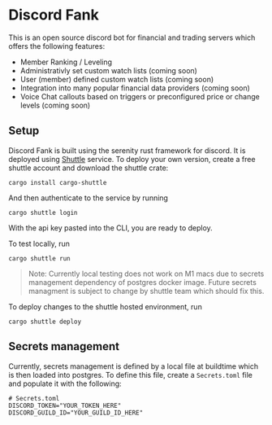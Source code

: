 # Discord Fank
This is an open source discord bot for financial and trading servers which offers the following features:
* Member Ranking / Leveling
* Administrativly set custom watch lists (coming soon)
* User (member) defined custom watch lists (coming soon)
* Integration into many popular financial data providers (coming soon)
* Voice Chat callouts based on triggers or preconfigured price or change levels (coming soon)

## Setup
Discord Fank is built using the serenity rust framework for discord. It is deployed using [Shuttle](https://shuttle.rs) service. To deploy your own version, create a free shuttle account and download the shuttle crate:

`cargo install cargo-shuttle`

And then authenticate to the service by running

`cargo shuttle login`

With the api key pasted into the CLI, you are ready to deploy.

To test locally, run

`cargo shuttle run`

> Note: Currently local testing does not work on M1 macs due to secrets management dependency of postgres docker image. Future secrets managment is subject to change by shuttle team which should fix this.

To deploy changes to the shuttle hosted environment, run

`cargo shuttle deploy`

## Secrets management
Currently, secrets management is defined by a local file at buildtime which is then loaded into postgres. To define this file, create a `Secrets.toml` file and populate it with the following:

```
# Secrets.toml
DISCORD_TOKEN="YOUR_TOKEN_HERE"
DISCORD_GUILD_ID="YOUR_GUILD_ID_HERE"
```